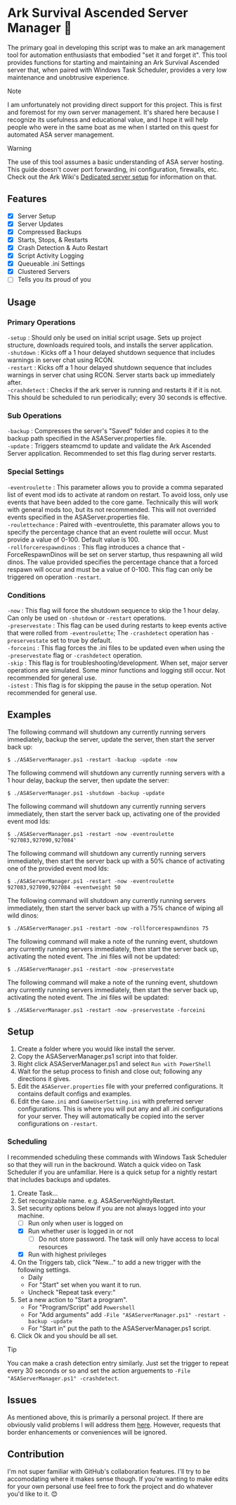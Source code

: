 # Ark Survival Ascended Server Manager 🦖
The primary goal in developing this script was to make an ark management tool for automation enthusiasts that embodied "set it and forget it". This tool provides functions for starting and maintaining an Ark Survival Ascended server that, when paired with Windows Task Scheduler, provides a very low maintenance and unobtrusive experience.

> [!Note]
> I am unfortunately not providing direct support for this project. This is first and foremost for my own server management. It's shared here because I recognize its usefulness and educational value, and I hope it will help people who were in the same boat as me when I started on this quest for automated ASA server management.

> [!WARNING]
> The use of this tool assumes a basic understanding of ASA server hosting. This guide doesn't cover port forwarding, ini configuration, firewalls, etc. Check out the Ark Wiki's [Dedicated server setup](https://ark.wiki.gg/wiki/Dedicated_server_setup) for information on that.

## Features
- [x] Server Setup
- [x] Server Updates
- [x] Compressed Backups
- [x] Starts, Stops, & Restarts
- [x] Crash Detection & Auto Restart
- [x] Script Activity Logging
- [x] Queueable .ini Settings
- [x] Clustered Servers
- [ ] Tells you its proud of you

## Usage
### Primary Operations
```-setup``` : Should only be used on initial script usage. Sets up project structure, downloads required tools, and installs the server application.
<br>```-shutdown``` : Kicks off a 1 hour delayed shutdown sequence that includes warnings in server chat using RCON.
<br>```-restart``` : Kicks off a 1 hour delayed shutdown sequence that includes warnings in server chat using RCON. Server starts back up immediately after.
<br>```-crashdetect``` : Checks if the ark server is running and restarts it if it is not. This should be scheduled to run periodically; every 30 seconds is effective.
### Sub Operations
```-backup``` : Compresses the server's "Saved" folder and copies it to the backup path specified in the ASAServer.properties file.
<br>```-update``` : Triggers steamcmd to update and validate the Ark Ascended Server application. Recommended to set this flag during server restarts.
### Special Settings
```-eventroulette``` : This parameter allows you to provide a comma separated list of event mod ids to activate at random on restart. To avoid loss, only use events that have been added to the core game. Technically this will work with general mods too, but its not recommended. This will not overrided events specified in the ASAServer.properties file. 
<br>```-roulettechance``` : Paired with -eventroulette, this paramater allows you to specify the percentage chance that an event roulette will occur. Must provide a value of 0-100. Default value is 100.
<br>```-rollforcerespawndinos``` : This flag introduces a chance that -ForceRespawnDinos will be set on server startup, thus respawning all wild dinos. The value provided specifies the percentage chance that a forced respawn will occur and must be a value of 0-100. This flag can only be triggered on operation ```-restart```.
### Conditions
```-now``` : This flag will force the shutdown sequence to skip the 1 hour delay. Can only be used on ```-shutdown``` or ```-restart``` operations.
<br>```-preservestate``` : This flag can be used during restarts to keep events active that were rolled from ```-eventroulette```; The ```-crashdetect``` operation has ```-preservestate``` set to true by default.
<br>```-forceini``` : This flag forces the .ini files to be updated even when using the ```-preservestate``` flag or ```-crashdetect``` operation.
<br>```-skip``` : This flag is for troubleshooting/development. When set, major server operations are simulated. Some minor functions and logging still occur. Not recommended for general use.
<br>```-istest``` : This flag is for skipping the pause in the setup operation. Not recommended for general use.

## Examples
The following command will shutdown any currently running servers immediately, backup the server, update the server, then start the server back up:
```
$ ./ASAServerManager.ps1 -restart -backup -update -now
```
The following commend will shutdown any currently running servers with a 1 hour delay, backup the server, then update the server:
```
$ ./ASAServerManager.ps1 -shutdown -backup -update
```
The following command will shutdown any currently running servers immediately, then start the server back up, activating one of the provided event mod Ids:
```
$ ./ASAServerManager.ps1 -restart -now -eventroulette '927083,927090,927084'
```
The following command will shutdown any currently running servers immediately, then start the server back up with a 50% chance of activating one of the provided event mod Ids:
```
$ ./ASAServerManager.ps1 -restart -now -eventroulette 927083,927090,927084 -eventweight 50
```
The following command will shutdown any currently running servers immediately, then start the server back up with a 75% chance of wiping all wild dinos:
```
$ ./ASAServerManager.ps1 -restart -now -rollforcerespawndinos 75
```
The following command will make a note of the running event, shutdown any currently running servers immediately, then start the server back up, activating the noted event. The .ini files will not be updated:
```
$ ./ASAServerManager.ps1 -restart -now -preservestate
```
The following command will make a note of the running event, shutdown any currently running servers immediately, then start the server back up, activating the noted event. The .ini files will be updated:
```
$ ./ASAServerManager.ps1 -restart -now -preservestate -forceini
```

## Setup
1. Create a folder where you would like install the server.
2. Copy the ASAServerManager.ps1 script into that folder.
3. Right click ASAServerManager.ps1 and select ```Run with PowerShell```
4. Wait for the setup process to finish and close out; following any directions it gives.
5. Edit the ```ASAServer.properties``` file with your preferred configurations. It contains default configs and examples.
6. Edit the ```Game.ini``` and ```GameUserSetting.ini``` with preferred server configurations. This is where you will put any and all .ini configurations for your server. They will automatically be copied into the server configurations on ```-restart```.

### Scheduling
I recommended scheduling these commands with Windows Task Scheduler so that they will run in the backround. Watch a quick video on Task Scheduler if you are unfamiliar. Here is a quick setup for a nightly restart that includes backups and updates.
1. Create Task...
2. Set recognizable name. e.g. ASAServerNightlyRestart.
3. Set security options below if you are not always logged into your machine.
   - [ ] Run only when user is logged on
   - [x] Run whether user is logged in or not
     - [ ] Do not store password. The task will only have access to local resources
   - [x] Run with highest privileges
4. On the Triggers tab, click "New..." to add a new trigger with the following settings.
   - Daily
   - For "Start" set when you want it to run.
   - Uncheck "Repeat task every:"
5. Set a new action to "Start a program".
   - For "Program/Script" add ```Powershell```
   - For "Add arguments" add ```-File "ASAServerManager.ps1" -restart -backup -update```
   - For "Start in" put the path to the ASAServerManager.ps1 script.
6. Click Ok and you should be all set.

> [!TIP]
> You can make a crash detection entry similarly. Just set the trigger to repeat every 30 seconds or so and set the action arguements to ```-File "ASAServerManager.ps1" -crashdetect```.

## Issues
As mentioned above, this is primarily a personal project. If there are obviously valid problems I will address them [here](https://github.com/HeyKrystal/asa-server-manager/issues/new). However, requests that border enhancements or conveniences will be ignored.

## Contribution
I'm not super familiar with GitHub's collaboration features. I'll try to be accomodating where it makes sense though. If you're wanting to make edits for your own personal use feel free to fork the project and do whatever you'd like to it. 😊
